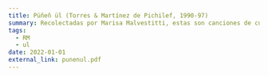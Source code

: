 ```yaml
---
title: Püñeñ ül (Torres & Martínez de Pichilef, 1990-97)
summary: Recolectadas por Marisa Malvestitti, estas son canciones de cuna cantadas por mujeres mapuche de dos zonas de *Puelmapu*.  
tags:
  - RM
  - ul
date: 2022-01-01
external_link: punenul.pdf
---
```

